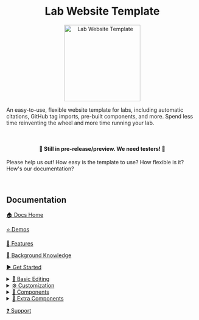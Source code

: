 <h1 align="center">Lab Website Template</h1>
<p align="center"><img height="200" src="https://raw.githubusercontent.com/greenelab/lab-website-template/main/favicons/share-thumbnail.jpg?raw=true" alt="Lab Website Template"></p>

An easy-to-use, flexible website template for labs, including automatic citations, GitHub tag imports, pre-built components, and more.
Spend less time reinventing the wheel and more time running your lab.

<br>
<h4 align="center">🔔 Still in pre-release/preview. We need testers! 🔔</h4>

Please help us out!
How easy is the template to use?
How flexible is it?
How's our documentation?

<br>

## Documentation

[🏠 Docs Home](https://github.com/greenelab/lab-website-template/wiki/Home)

[⭐ Demos](https://github.com/greenelab/lab-website-template/wiki/Demos)

[🚀 Features](https://github.com/greenelab/lab-website-template/wiki/Features)

[🧠 Background Knowledge](https://github.com/greenelab/lab-website-template/wiki/Background-Knowledge)

[▶️ Get Started](https://github.com/greenelab/lab-website-template/wiki/Get-Started)

<details>
<summary><a href="https://github.com/greenelab/lab-website-template/wiki/Basic-Editing">📝 Basic Editing</a></summary>

- [📁 Generic Folders](https://github.com/greenelab/lab-website-template/wiki/Basic-Editing#generic-folders)
- [📝 Index Files](https://github.com/greenelab/lab-website-template/wiki/Basic-Editing#index-files)
- [🗚 Basic Formatting](https://github.com/greenelab/lab-website-template/wiki/Basic-Editing#basic-formatting)
- [🌐 Logo](https://github.com/greenelab/lab-website-template/wiki/Basic-Editing#logo)
- [🖼️ Images](https://github.com/greenelab/lab-website-template/wiki/Basic-Editing#images)
- [📜 Input Papers](https://github.com/greenelab/lab-website-template/wiki/Basic-Editing#input-papers)
- [🤖 Generate Citations](https://github.com/greenelab/lab-website-template/wiki/Basic-Editing#generate-citations)
- [📜 Output Papers](https://github.com/greenelab/lab-website-template/wiki/Basic-Editing#display-papers)
- [🧰 Resources](https://github.com/greenelab/lab-website-template/wiki/Basic-Editing#resources)
- [👥 Team Members](https://github.com/greenelab/lab-website-template/wiki/Basic-Editing#team-members)
- [🖊️ Blog Posts](https://github.com/greenelab/lab-website-template/wiki/Basic-Editing#blog-posts)
- [🎭 Favicons](https://github.com/greenelab/lab-website-template/wiki/Basic-Editing#favicons)
- [⚙️ Config File](https://github.com/greenelab/lab-website-template/wiki/Basic-Editing#config-file)
- [💻 Start Script](https://github.com/greenelab/lab-website-template/wiki/Basic-Editing#start-script)
- [💻 Build Script](https://github.com/greenelab/lab-website-template/wiki/Basic-Editing#build-script)

</details>

<details>
<summary><a href="https://github.com/greenelab/lab-website-template/wiki/Customization">⚙️ Customization</a></summary>

- [💬 Blog Post Comments](https://github.com/greenelab/lab-website-template/wiki/Customization#blog-post-comments)
- [🎞️ Layouts](https://github.com/greenelab/lab-website-template/wiki/Customization#layouts)
- [🎨 Styles](https://github.com/greenelab/lab-website-template/wiki/Customization#styles)
- [🧱 Includes](https://github.com/greenelab/lab-website-template/wiki/Customization#includes)
- [🔌 Plugins](https://github.com/greenelab/lab-website-template/wiki/Customization#plugins)
- [📁 Collection Folders](https://github.com/greenelab/lab-website-template/wiki/Customization#collection-folders)
- [⬜ Whitespace Quirks](https://github.com/greenelab/lab-website-template/wiki/Customization#whitespace-quirks)
- [⚙️ Under the Hood](https://github.com/greenelab/lab-website-template/wiki/Customization#under-the-hodo)

</details>

<details>
<summary><a href="https://github.com/greenelab/lab-website-template/wiki/Components">🧱 Components</a></summary>

- [🖼️ Figure](https://github.com/greenelab/lab-website-template/wiki/Components#figure)
- [📷 Gallery](https://github.com/greenelab/lab-website-template/wiki/Components#gallery)
- [📰 Feature](https://github.com/greenelab/lab-website-template/wiki/Components#feature)
- [🔗 Big Link](https://github.com/greenelab/lab-website-template/wiki/Components#big-link)
- [💠 Centerer](https://github.com/greenelab/lab-website-template/wiki/Components#centerer)
- [🎩 Header](https://github.com/greenelab/lab-website-template/wiki/Components#header)
- [🦶 Footer](https://github.com/greenelab/lab-website-template/wiki/Components#footer)
- [🔍 Card Search](https://github.com/greenelab/lab-website-template/wiki/Components#card-search)
- [🔬 Research List](https://github.com/greenelab/lab-website-template/wiki/Components#research-list)
- [🧰 Resource List](https://github.com/greenelab/lab-website-template/wiki/Components#resource-list)
- [👥 Team List](https://github.com/greenelab/lab-website-template/wiki/Components#team-list)
- [🖊️ Blog List](https://github.com/greenelab/lab-website-template/wiki/Components#blog-list)
- [▶️ Embeds](https://github.com/greenelab/lab-website-template/wiki/Components#embeds)

</details>

<details>
<summary><a href="https://github.com/greenelab/lab-website-template/wiki/Extra-Components">🧱 Extra Components</a></summary>

- [🃏 Card](https://github.com/greenelab/lab-website-template/wiki/Extra-Components#card)
- [🏷️ Tags](https://github.com/greenelab/lab-website-template/wiki/Extra-Components#tags)
- [📱 Social Link](https://github.com/greenelab/lab-website-template/wiki/Extra-Components#social-link)
- [📜 Paper Link](https://github.com/greenelab/lab-website-template/wiki/Extra-Components#paper-link)
- [🎓 Role](https://github.com/greenelab/lab-website-template/wiki/Extra-Components#role)
- [🖼️ Portrait](https://github.com/greenelab/lab-website-template/wiki/Extra-Components#portrait)

</details>

[❓ Support](https://github.com/greenelab/lab-website-template/wiki/Support)
